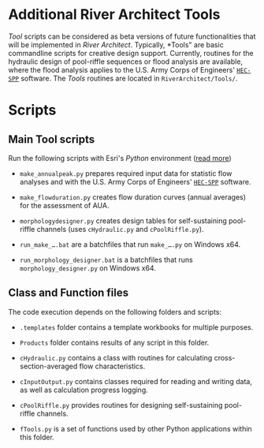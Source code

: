 # Additional River Architect Tools

*Tool* scripts can be considered as beta versions of future functionalities that will be implemented in *River Architect*. Typically, *Tools" are basic commandline scripts for creative design support. Currently, routines for the hydraulic design of pool-riffle sequences or flood analysis are available, where the flood analysis applies to the U.S. Army Corps of Engineers' [`HEC-SPP`][hecspp] software. The *Tools* routines are located in `RiverArchitect/Tools/`. 

# Scripts

## Main Tool scripts

Run the following scripts with Esri's *Python* environment ([read more](Installation#raenv))

 - `make_annualpeak.py` prepares required input data for statistic flow analyses and with the U.S. Army Corps of Engineers' [`HEC-SPP`][hecspp] software.

 - `make_flowduration.py` creates flow duration curves (annual averages) for the assessment of AUA.

 - `morphologydesigner.py` creates design tables for self-sustaining pool-riffle channels (uses `cHydraulic.py` and `cPoolRiffle.py`).

 - `run_make_….bat` are a batchfiles that run `make_….py` on Windows x64.

 - `run_morphology_designer.bat` is a batchfiles that runs `morphology_designer.py` on Windows x64.
 

## Class and Function files

The code execution depends on the following folders and scripts:

 - `.templates` folder contains a template workbooks for multiple purposes.

 - `Products` folder contains results of any script in this folder.

 - `cHydraulic.py` contains a class with routines for calculating cross-section-averaged flow characteristics.

 - `cInputOutput.py` contains classes required for reading and writing data, as well as calculation progress logging.

 - `cPoolRiffle.py` provides routines for designing self-sustaining pool-riffle channels.

 - `fTools.py` is a set of functions used by other Python applications within this folder.
 

[1]: https://github.com/RiverArchitect/Welcome/wiki/Installation
[2]: https://github.com/RiverArchitect/Welcome/wiki/Signposts
[3]: https://github.com/RiverArchitect/Welcome/wiki/LifespanDesign
[4]: https://github.com/RiverArchitect/Welcome/wiki/MaxLifespan
[5]: https://github.com/RiverArchitect/Welcome/wiki/ModifyTerrain
[6]: https://github.com/RiverArchitect/Welcome/wiki/HabitatEvaluation
[7]: https://github.com/RiverArchitect/Welcome/wiki/ProjectMaker
[8]: https://github.com/RiverArchitect/Welcome/wiki/Tools
[9]: https://github.com/RiverArchitect/Welcome/wiki/FAQ
[10]: https://github.com/RiverArchitect/Welcome/wiki/Troubleshooting

[wyrick14]: https://www.sciencedirect.com/science/article/pii/S0169555X14000099
[hecspp]: https://www.hec.usace.army.mil/software/hec-ssp/